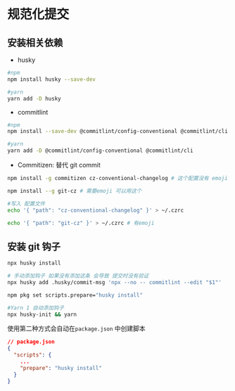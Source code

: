 # 规范化提交

## 安装相关依赖

+ husky

```bash
#npm
npm install husky --save-dev

#yarn
yarn add -D husky
```

+ commitlint

```bash
#npm
npm install --save-dev @commitlint/config-conventional @commitlint/cli

#yarn
yarn add -D @commitlint/config-conventional @commitlint/cli
```

+ Commitizen: 替代 git commit

```bash
npm install -g commitizen cz-conventional-changelog # 这个配置没有 emoji

npm install --g git-cz # 需要emoji 可以用这个

#写入 配置文件
echo '{ "path": "cz-conventional-changelog" }' > ~/.czrc

echo '{ "path": "git-cz" }' > ~/.czrc # 有emoji
```

## 安装 git 钩子

```bash
npx husky install
```

```bash
# 手动添加钩子 如果没有添加这条 会导致 提交时没有验证
npx husky add .husky/commit-msg 'npx --no -- commitlint --edit "$1"'

npm pkg set scripts.prepare="husky install"

#Yarn 1 自动添加钩子
npx husky-init && yarn
```
使用第二种方式会自动在`package.json` 中创建脚本

```json
// package.json
{
  "scripts": {
    ...
    "prepare": "husky install"
  }
}
```
